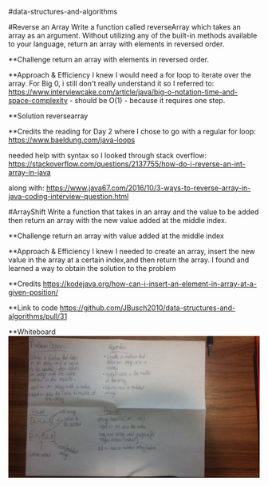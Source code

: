 #data-structures-and-algorithms

#Reverse an Array
Write a function called reverseArray which takes an array as an argument. Without utilizing any of the built-in methods available to your language, return an array with elements in reversed order.

**Challenge
return an array with elements in reversed order.

**Approach & Efficiency
I knew I would need a for loop to iterate over the array. For Big 0, i still don't really understand it so I referred to: https://www.interviewcake.com/article/java/big-o-notation-time-and-space-complexity - should be O(1) - because it requires one step.

**Solution
reversearray

**Credits
the reading for Day 2 where I chose to go with a regular for loop: https://www.baeldung.com/java-loops

needed help with syntax so I looked through stack overflow: https://stackoverflow.com/questions/2137755/how-do-i-reverse-an-int-array-in-java

along with: https://www.java67.com/2016/10/3-ways-to-reverse-array-in-java-coding-interview-question.html

#ArrayShift
Write a function that takes in an array and the value to be added then return an array with the new value added at the middle index.

**Challenge
return an array with value added at the middle index

**Approach & Efficiency
I knew I needed to create an array, insert the new value in the array at a certain index,and then return the array. I found and learned a way to obtain the solution to the problem

**Credits
https://kodejava.org/how-can-i-insert-an-element-in-array-at-a-given-position/

**Link to code
https://github.com/JBusch2010/data-structures-and-algorithms/pull/31

**Whiteboard
![](assets/ShiftArray.jpg)